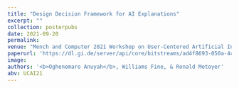 ```yaml
---
title: "Design Decision Framework for AI Explanations"
excerpt: ""
collection: posterpubs
date: 2021-09-20
permalink:
venue: "Mench and Computer 2021 Workshop on User-Centered Artificial Intelligence (UCAI '21), Ingolstadt, Germany."
paperurl: 'https://dl.gi.de/server/api/core/bitstreams/ad4f8693-050a-4c8a-8745-08bccdf62c9d/content'
image:
authors: '<b>Oghenemaro Anuyah</b>, Williams Fine, & Ronald Metoyer'
abv: UCAI21
---
```

